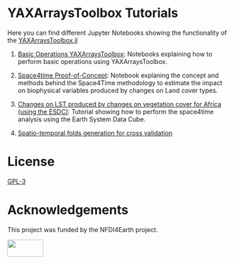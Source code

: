 # YAXArraysToolbox Tutorials


Here you can find different Jupyter Notebooks showing the functionality of the [YAXArraysToolbox.jl](https://github.com/dpabon/YAXArraysToolbox.jl)

1. [Basic Operations YAXArraysToolbox](Notebooks/YAXArraysToolbox_tutorial.ipynb): Notebooks explaining how to perform basic operations using YAXArraysToolbox.

2. [Space4time Proof-of-Concept](https://github.com/dpabon/YAXArraysToolboxNotebooks/blob/main/Notebooks/space4time_proof_of_concept.ipynb): Notebook explaning the concept and methods behind the Space4Time methodology to estimate the impact on biophysical variables produced by changes on Land cover types.

3. [Changes on LST produced by changes on vegetation cover for Africa (using the ESDC)](https://github.com/dpabon/YAXArraysToolboxNotebooks/blob/main/Notebooks/ESDC_Africa_lst_changes.ipynb): Tutorial showing how to perform the space4time analysis using the Earth System Data Cube.

4. [Spatio-temporal folds generation for cross validation](Notebooks/spacetime_folds.ipynb)

# License

[GPL-3](README.md)

# Acknowledgements

This project was funded by the NFDI4Earth project.

<a href="https://www.nfdi4earth.de/"><img src="https://www.nfdi4earth.de/templates/nfdi4earth/images/NFDI4Earth_logo.png"  width="40%" height="10%">
